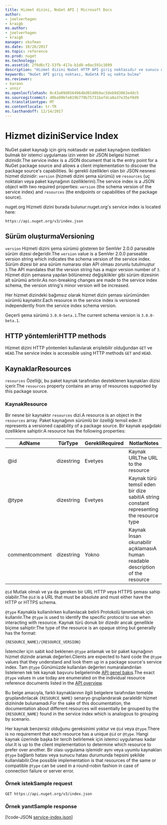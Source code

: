 ```yaml
---
title: Hizmet dizini, NuGet API | Microsoft Docs
author:
- joelverhagen
- kraigb
ms.author:
- joelverhagen
- kraigb
manager: skofman
ms.date: 10/26/2017
ms.topic: reference
ms.prod: nuget
ms.technology: 
ms.assetid: 2f6d6cf2-53fb-417a-b1d8-e0ac591c1699
description: "Hizmet dizini NuGet HTTP API giriş noktasıdır ve sunucu özelliklerini numaralandırır."
keywords: "NuGet API giriş noktası, NuGetA PI uç nokta bulma"
ms.reviewer:
- karann
- unnir
ms.openlocfilehash: 0c43a09d8564964bd0140b9ac5deb9d3063e4dc5
ms.sourcegitcommit: d0ba99bfe019b779b75731bafdca8a37e35ef0d9
ms.translationtype: MT
ms.contentlocale: tr-TR
ms.lasthandoff: 12/14/2017
---
```

# <a name="service-index"></a><span data-ttu-id="568f7-104">Hizmet dizini</span><span class="sxs-lookup"><span data-stu-id="568f7-104">Service Index</span></span>

<span data-ttu-id="568f7-105">NuGet paket kaynağı için giriş noktasıdır ve paket kaynağının özellikleri bulmak bir istemci uygulaması izin veren bir JSON belgesi hizmet dizinidir.</span><span class="sxs-lookup"><span data-stu-id="568f7-105">The service index is a JSON document that is the entry point for a NuGet package source and allows a client implementation to discover the package source's capabilities.</span></span> <span data-ttu-id="568f7-106">İki gerekli özellikleri olan bir JSON nesnesi hizmet dizinidir: `version` (hizmeti dizini şema sürümü) ve `resources` (uç noktaları veya paket kaynağının özelliklerini).</span><span class="sxs-lookup"><span data-stu-id="568f7-106">The service index is a JSON object with two required properties: `version` (the schema version of the service index) and `resources`  (the endpoints or capabilities of the package source).</span></span>

<span data-ttu-id="568f7-107">nuget.org Hizmeti dizini burada bulunur:</span><span class="sxs-lookup"><span data-stu-id="568f7-107">nuget.org's service index is located here:</span></span>
```
https://api.nuget.org/v3/index.json
```

## <a name="versioning"></a><span data-ttu-id="568f7-108">Sürüm oluşturma</span><span class="sxs-lookup"><span data-stu-id="568f7-108">Versioning</span></span>

<span data-ttu-id="568f7-109">`version` Hizmeti dizini şema sürümü gösteren bir SemVer 2.0.0 parseable sürüm dizesi değeridir.</span><span class="sxs-lookup"><span data-stu-id="568f7-109">The `version` value is a SemVer 2.0.0 parseable version string which indicates the schema version of the service index.</span></span>
<span data-ttu-id="568f7-110">Sürüm dizesi bir ana sürüm numarası olan API olması zorunlu tutulmuştur `3`.</span><span class="sxs-lookup"><span data-stu-id="568f7-110">The API mandates that the version string has a major version number of `3`.</span></span> <span data-ttu-id="568f7-111">Hizmet dizin şemasına yapılan bölünemez değişiklikler gibi sürüm dizesinin alt sürümü artırılır.</span><span class="sxs-lookup"><span data-stu-id="568f7-111">As non-breaking changes are made to the service index schema, the version string's minor version will be increased.</span></span>

<span data-ttu-id="568f7-112">Her hizmet dizindeki bağımsız olarak hizmet dizin şeması sürümünden sürümlü kaynaktır.</span><span class="sxs-lookup"><span data-stu-id="568f7-112">Each resource in the service index is versioned independently from the service index schema version.</span></span>

<span data-ttu-id="568f7-113">Geçerli şema sürümü `3.0.0-beta.1`.</span><span class="sxs-lookup"><span data-stu-id="568f7-113">The current schema version is `3.0.0-beta.1`.</span></span>

## <a name="http-methods"></a><span data-ttu-id="568f7-114">HTTP yöntemleri</span><span class="sxs-lookup"><span data-stu-id="568f7-114">HTTP methods</span></span>

<span data-ttu-id="568f7-115">Hizmet dizini HTTP yöntemleri kullanılarak erişilebilir olduğundan `GET` ve `HEAD`.</span><span class="sxs-lookup"><span data-stu-id="568f7-115">The service index is accessible using HTTP methods `GET` and `HEAD`.</span></span>

## <a name="resources"></a><span data-ttu-id="568f7-116">Kaynaklar</span><span class="sxs-lookup"><span data-stu-id="568f7-116">Resources</span></span>

<span data-ttu-id="568f7-117">`resources` Özelliği, bu paket kaynak tarafından desteklenen kaynakları dizisi içerir.</span><span class="sxs-lookup"><span data-stu-id="568f7-117">The `resources` property contains an array of resources supported by this package source.</span></span>

### <a name="resource"></a><span data-ttu-id="568f7-118">Kaynak</span><span class="sxs-lookup"><span data-stu-id="568f7-118">Resource</span></span>

<span data-ttu-id="568f7-119">Bir nesne bir kaynaktır `resources` dizi.</span><span class="sxs-lookup"><span data-stu-id="568f7-119">A resource is an object in the `resources` array.</span></span> <span data-ttu-id="568f7-120">Paket kaynağının sürümlü bir özelliği temsil eder.</span><span class="sxs-lookup"><span data-stu-id="568f7-120">It represents a versioned capability of a package source.</span></span> <span data-ttu-id="568f7-121">Bir kaynak aşağıdaki özelliklere sahiptir:</span><span class="sxs-lookup"><span data-stu-id="568f7-121">A resource has the following properties:</span></span>

<span data-ttu-id="568f7-122">Ad</span><span class="sxs-lookup"><span data-stu-id="568f7-122">Name</span></span>          | <span data-ttu-id="568f7-123">Tür</span><span class="sxs-lookup"><span data-stu-id="568f7-123">Type</span></span>   | <span data-ttu-id="568f7-124">Gerekli</span><span class="sxs-lookup"><span data-stu-id="568f7-124">Required</span></span> | <span data-ttu-id="568f7-125">Notlar</span><span class="sxs-lookup"><span data-stu-id="568f7-125">Notes</span></span>
------------- | ------ | -------- | -----
@id           | <span data-ttu-id="568f7-126">dize</span><span class="sxs-lookup"><span data-stu-id="568f7-126">string</span></span> | <span data-ttu-id="568f7-127">Evet</span><span class="sxs-lookup"><span data-stu-id="568f7-127">yes</span></span>      | <span data-ttu-id="568f7-128">Kaynak URL</span><span class="sxs-lookup"><span data-stu-id="568f7-128">The URL to the resource</span></span>
@type         | <span data-ttu-id="568f7-129">dize</span><span class="sxs-lookup"><span data-stu-id="568f7-129">string</span></span> | <span data-ttu-id="568f7-130">Evet</span><span class="sxs-lookup"><span data-stu-id="568f7-130">yes</span></span>      | <span data-ttu-id="568f7-131">Kaynak türü temsil eden bir dize sabiti</span><span class="sxs-lookup"><span data-stu-id="568f7-131">A string constant representing the resource type</span></span>
<span data-ttu-id="568f7-132">comment</span><span class="sxs-lookup"><span data-stu-id="568f7-132">comment</span></span>       | <span data-ttu-id="568f7-133">dize</span><span class="sxs-lookup"><span data-stu-id="568f7-133">string</span></span> | <span data-ttu-id="568f7-134">Yok</span><span class="sxs-lookup"><span data-stu-id="568f7-134">no</span></span>       | <span data-ttu-id="568f7-135">Kaynak İnsan okunabilir açıklaması</span><span class="sxs-lookup"><span data-stu-id="568f7-135">A human readable description of the resource</span></span>

<span data-ttu-id="568f7-136">`@id` Mutlak olmalı ve ya da gereken bir URL HTTP veya HTTPS şeması sahip olabilir.</span><span class="sxs-lookup"><span data-stu-id="568f7-136">The `@id` is a URL that must be absolute and must either have the HTTP or HTTPS schema.</span></span>

<span data-ttu-id="568f7-137">`@type` Kaynakla kullanılırken kullanılacak belirli Protokolü tanımlamak için kullanılır.</span><span class="sxs-lookup"><span data-stu-id="568f7-137">The `@type` is used to identify the specific protocol to use when interacting with resource.</span></span> <span data-ttu-id="568f7-138">Kaynak türü donuk bir dizedir ancak genellikle biçime sahiptir:</span><span class="sxs-lookup"><span data-stu-id="568f7-138">The type of the resource is an opaque string but generally has the format:</span></span>

```
{RESOURCE_NAME}/{RESOURCE_VERSION}
```

<span data-ttu-id="568f7-139">İstemciler için sabit kod beklenen `@type` anlamak ve bir paket kaynağının hizmet dizinde aramak değerleri.</span><span class="sxs-lookup"><span data-stu-id="568f7-139">Clients are expected to hard code the `@type` values that they understand and look them up in a package source's service index.</span></span> <span data-ttu-id="568f7-140">Tam `@type` Günümüzde kullanılan değerleri numaralandırılan listelenen tek tek kaynak başvuru belgelerinde [API genel bakış](overview.md#resources-and-schema).</span><span class="sxs-lookup"><span data-stu-id="568f7-140">The exact `@type` values in use today are enumerated on the individual resource reference documents listed in the [API overview](overview.md#resources-and-schema).</span></span>

<span data-ttu-id="568f7-141">Bu belge amacıyla, farklı kaynaklarının ilgili belgelere tarafından temelde gruplandırılacak `{RESOURCE_NAME}` senaryo gruplandırarak paraleldir hizmet dizininde bulunamadı.</span><span class="sxs-lookup"><span data-stu-id="568f7-141">For the sake of this documentation, the documentation about different resources will essentially be grouped by the `{RESOURCE_NAME}` found in the service index which is analogous to grouping by scenario.</span></span> 

<span data-ttu-id="568f7-142">Her kaynak benzersiz olduğunu gereksinimi yoktur ve `@id` veya `@type`.</span><span class="sxs-lookup"><span data-stu-id="568f7-142">There is no requirement that each resource has a unique `@id` or `@type`.</span></span> <span data-ttu-id="568f7-143">Hangi kaynak üzerinde başka bir tercih belirlemek için istemci uygulaması kadar olur.</span><span class="sxs-lookup"><span data-stu-id="568f7-143">It is up to the client implementation to determine which resource to prefer over another.</span></span> <span data-ttu-id="568f7-144">Bir olası uygulama işlemidir aynı veya uyumlu kaynakları `@type` bağlantı hatası veya sunucu hatası durumunda hepsini şekilde kullanılabilir.</span><span class="sxs-lookup"><span data-stu-id="568f7-144">One possible implementation is that resources of the same or compatible `@type` can be used in a round-robin fashion in case of connection failure or server error.</span></span>

### <a name="sample-request"></a><span data-ttu-id="568f7-145">Örnek istek</span><span class="sxs-lookup"><span data-stu-id="568f7-145">Sample request</span></span>

```
GET https://api.nuget.org/v3/index.json
```

### <a name="sample-response"></a><span data-ttu-id="568f7-146">Örnek yanıt</span><span class="sxs-lookup"><span data-stu-id="568f7-146">Sample response</span></span>

[!code-JSON [service-index.json](./_data/service-index.json)]
